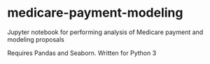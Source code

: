 # medicare-payment-modeling
Jupyter notebook for performing analysis of Medicare payment  and modeling proposals

Requires Pandas and Seaborn.
Written for Python 3
